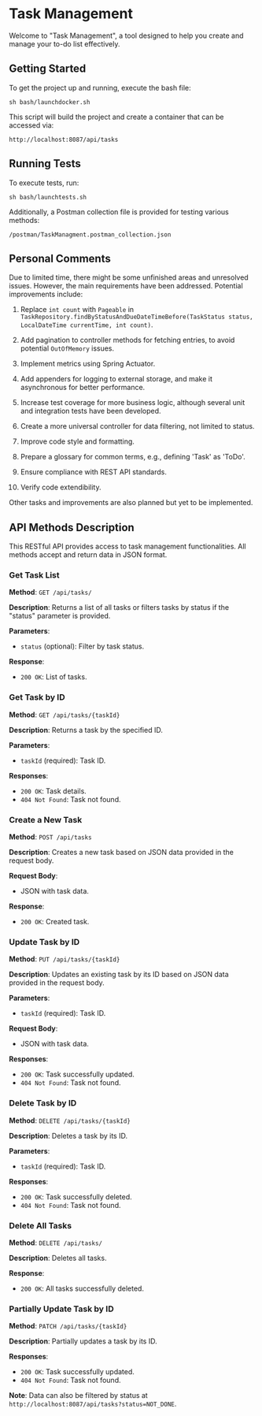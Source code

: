 
# Task Management

Welcome to "Task Management", a tool designed to help you create and manage your to-do list effectively.

## Getting Started

To get the project up and running, execute the bash file:
```
sh bash/launchdocker.sh
```
This script will build the project and create a container that can be accessed via:
```
http://localhost:8087/api/tasks
```

## Running Tests

To execute tests, run:
```
sh bash/launchtests.sh
```

Additionally, a Postman collection file is provided for testing various methods:
```
/postman/TaskManagment.postman_collection.json
```

## Personal Comments

Due to limited time, there might be some unfinished areas and unresolved issues. However, the main requirements have been addressed. Potential improvements include:

1. Replace `int count` with `Pageable` in `TaskRepository.findByStatusAndDueDateTimeBefore(TaskStatus status, LocalDateTime currentTime, int count)`.

2. Add pagination to controller methods for fetching entries, to avoid potential `OutOfMemory` issues.

3. Implement metrics using Spring Actuator.

4. Add appenders for logging to external storage, and make it asynchronous for better performance.

5. Increase test coverage for more business logic, although several unit and integration tests have been developed.

6. Create a more universal controller for data filtering, not limited to status.

7. Improve code style and formatting.

8. Prepare a glossary for common terms, e.g., defining 'Task' as 'ToDo'.

9. Ensure compliance with REST API standards.

10. Verify code extendibility.

Other tasks and improvements are also planned but yet to be implemented.

## API Methods Description

This RESTful API provides access to task management functionalities. All methods accept and return data in JSON format.

### Get Task List

**Method**: `GET /api/tasks/`

**Description**: Returns a list of all tasks or filters tasks by status if the "status" parameter is provided.

**Parameters**:
- `status` (optional): Filter by task status.

**Response**:
- `200 OK`: List of tasks.

### Get Task by ID

**Method**: `GET /api/tasks/{taskId}`

**Description**: Returns a task by the specified ID.

**Parameters**:
- `taskId` (required): Task ID.

**Responses**:
- `200 OK`: Task details.
- `404 Not Found`: Task not found.

### Create a New Task

**Method**: `POST /api/tasks`

**Description**: Creates a new task based on JSON data provided in the request body.

**Request Body**:
- JSON with task data.

**Response**:
- `200 OK`: Created task.

### Update Task by ID

**Method**: `PUT /api/tasks/{taskId}`

**Description**: Updates an existing task by its ID based on JSON data provided in the request body.

**Parameters**:
- `taskId` (required): Task ID.

**Request Body**:
- JSON with task data.

**Responses**:
- `200 OK`: Task successfully updated.
- `404 Not Found`: Task not found.

### Delete Task by ID

**Method**: `DELETE /api/tasks/{taskId}`

**Description**: Deletes a task by its ID.

**Parameters**:
- `taskId` (required): Task ID.

**Responses**:
- `200 OK`: Task successfully deleted.
- `404 Not Found`: Task not found.

### Delete All Tasks

**Method**: `DELETE /api/tasks/`

**Description**: Deletes all tasks.

**Response**:
- `200 OK`: All tasks successfully deleted.

### Partially Update Task by ID

**Method**: `PATCH /api/tasks/{taskId}`

**Description**: Partially updates a task by its ID.

**Responses**:
- `200 OK`: Task successfully updated.
- `404 Not Found`: Task not found.

**Note**: Data can also be filtered by status at `http://localhost:8087/api/tasks?status=NOT_DONE`.
